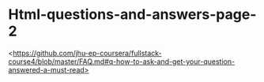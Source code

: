 # Html-questions-and-answers-page-2
&lt;https://github.com/jhu-ep-coursera/fullstack-course4/blob/master/FAQ.md#q-how-to-ask-and-get-your-question-answered-a-must-read>
